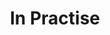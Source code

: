 ---
linkedin: https://linkedin.com/company/inpractise
logohandle: inpractise
sort: inpractise
title: In Practise
twitter: https://x.com/_inpractise
website: https://inpractise.com/
---